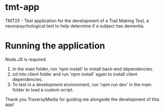 # tmt-app
TMT25 - Test application for the development of a Trail Making Test, a neuropsychological test to help determine if a subject has dementia.

# Running the application
Node.JS is required. 

1) In the main folder, run 'npm install' to install back-end dependencies.
2) cd into client folder and run 'npm install' again to install client dependencies.
3) To test in a development environment, run 'npm run dev' in the main folder to load a custom script.

Thank you TraversyMedia for guiding me alongside the development of this app!
